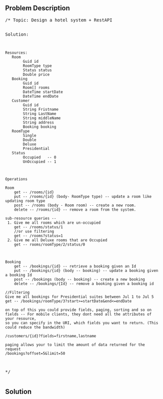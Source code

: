 <!--
<style>
  body { font-family: Arial, sans-serif; }
  .container { max-width: 100%; margin: 0 auto; padding: 10px; }
  .comment-block { background-color: #f9f9f9; padding: 10px; border-left: 5px solid #ccc; width: 200px; margin: 20px auto; overflow-wrap: break-word; white-space: pre-wrap; }
  .code-block { background-color: #f4f4f4; padding: 10px; border: 1px solid #ddd; width: 50%; margin: 20px auto; overflow-wrap: break-word; white-space: pre-wrap; }
</style>
-->

<div class='container'>
<h2>Problem Description</h2>
<div class='comment-block'>
<pre>
/* Topic: Design a hotel system + RestAPI

Solution:

	Resources:
	   Room
	        Guid id
	        RoomType type
	        Status status
	        Double price
	   Booking
	        Guid id
	        Room[] rooms
	        DateTime startDate
	        DateTime endDate
	   Customer
	        Guid id
	        String Fristname
	        String LastName
	        String middleName
	        String address
	        Booking booking
	   RoomType
	        Single
	        Double
	        Deluxe
	        Presidential
	   Status
	        Occupied   -- 0
	        UnOccupied -- 1



	Operations

	Room
	    get -- /rooms/{id}
	    put -- /rooms/{id} (body- RoomType type) -- update a room like updating room type
	    post -- /rooms (body - Room room) -- create a new room.
	    delete -- /rooms/{id} -- remove a room from the system.

	sub-resource queries --
	 1. Give me all rooms which are un-occupied
	    get -- /rooms/status/1 
	    //or use filtering
	    get -- /rooms?status=1
	 2. Give me all Deluxe rooms that are Occupied
	    get -- rooms/roomType/2/status/0



	Booking
	    get -- /bookings/{id} -- retrieve a booking given an Id
	    put -- /bookings/{id} (body -- booking) -- update a booking given a booking Id
	    post -- /bookings (body -- booking) -- create a new booking
	    delete -- /bookings/{Id} -- remove a booking given a booking id

	//Filtering
	Give me all bookings for Presidential suites between Jul 1 to Jul 5
	get -- /bookings/roomType/3?start>=startDate&end<=endDate

	on top of this you could provide fields, paging, sorting and so on
	fields -- For mobile clients, they dont need all the attributes of your resource, 
	so you can specify in the URI, which fields you want to return. (This could reduce the bandwidth)

	/customers/{id}?fields=firstname,lastname

	paging allows your to limit the amount of data returned for the request
	/bookings?offset=5&limit=50
*/</pre>
</div>

<h2>Solution</h2>
<div class='code-block'>
<pre><code class='language-java'>
</code></pre>
</div>
</div>
